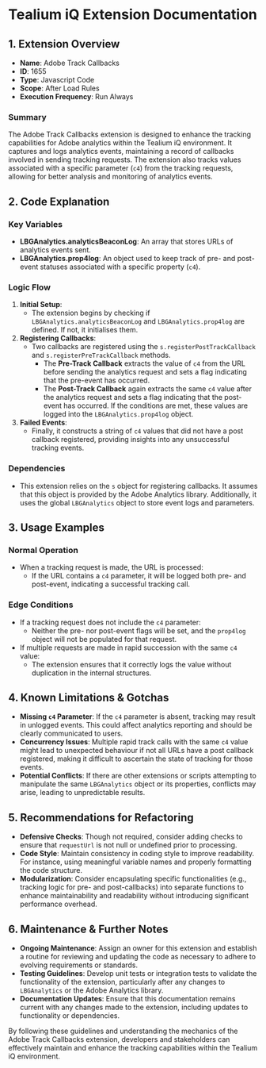 # Tealium iQ Extension Documentation

## 1. Extension Overview

- **Name**: Adobe Track Callbacks
- **ID**: 1655
- **Type**: Javascript Code
- **Scope**: After Load Rules
- **Execution Frequency**: Run Always

### Summary
The Adobe Track Callbacks extension is designed to enhance the tracking capabilities for Adobe analytics within the Tealium iQ environment. It captures and logs analytics events, maintaining a record of callbacks involved in sending tracking requests. The extension also tracks values associated with a specific parameter (`c4`) from the tracking requests, allowing for better analysis and monitoring of analytics events.

## 2. Code Explanation

### Key Variables
- **LBGAnalytics.analyticsBeaconLog**: An array that stores URLs of analytics events sent.
- **LBGAnalytics.prop4log**: An object used to keep track of pre- and post-event statuses associated with a specific property (`c4`).

### Logic Flow
1. **Initial Setup**:
   - The extension begins by checking if `LBGAnalytics.analyticsBeaconLog` and `LBGAnalytics.prop4log` are defined. If not, it initialises them.
2. **Registering Callbacks**:
   - Two callbacks are registered using the `s.registerPostTrackCallback` and `s.registerPreTrackCallback` methods.
     - The **Pre-Track Callback** extracts the value of `c4` from the URL before sending the analytics request and sets a flag indicating that the pre-event has occurred.
     - The **Post-Track Callback** again extracts the same `c4` value after the analytics request and sets a flag indicating that the post-event has occurred. If the conditions are met, these values are logged into the `LBGAnalytics.prop4log` object.
3. **Failed Events**:
   - Finally, it constructs a string of `c4` values that did not have a post callback registered, providing insights into any unsuccessful tracking events.

### Dependencies
- This extension relies on the `s` object for registering callbacks. It assumes that this object is provided by the Adobe Analytics library. Additionally, it uses the global `LBGAnalytics` object to store event logs and parameters.

## 3. Usage Examples

### Normal Operation
- When a tracking request is made, the URL is processed:
  - If the URL contains a `c4` parameter, it will be logged both pre- and post-event, indicating a successful tracking call.
  
### Edge Conditions
- If a tracking request does not include the `c4` parameter:
  - Neither the pre- nor post-event flags will be set, and the `prop4log` object will not be populated for that request.
- If multiple requests are made in rapid succession with the same `c4` value:
  - The extension ensures that it correctly logs the value without duplication in the internal structures.

## 4. Known Limitations & Gotchas

- **Missing `c4` Parameter**: If the `c4` parameter is absent, tracking may result in unlogged events. This could affect analytics reporting and should be clearly communicated to users.
- **Concurrency Issues**: Multiple rapid track calls with the same `c4` value might lead to unexpected behaviour if not all URLs have a post callback registered, making it difficult to ascertain the state of tracking for those events.
- **Potential Conflicts**: If there are other extensions or scripts attempting to manipulate the same `LBGAnalytics` object or its properties, conflicts may arise, leading to unpredictable results.

## 5. Recommendations for Refactoring

- **Defensive Checks**: Though not required, consider adding checks to ensure that `requestUrl` is not null or undefined prior to processing.
- **Code Style**: Maintain consistency in coding style to improve readability. For instance, using meaningful variable names and properly formatting the code structure.
- **Modularization**: Consider encapsulating specific functionalities (e.g., tracking logic for pre- and post-callbacks) into separate functions to enhance maintainability and readability without introducing significant performance overhead.

## 6. Maintenance & Further Notes

- **Ongoing Maintenance**: Assign an owner for this extension and establish a routine for reviewing and updating the code as necessary to adhere to evolving requirements or standards.
- **Testing Guidelines**: Develop unit tests or integration tests to validate the functionality of the extension, particularly after any changes to `LBGAnalytics` or the Adobe Analytics library.
- **Documentation Updates**: Ensure that this documentation remains current with any changes made to the extension, including updates to functionality or dependencies.

By following these guidelines and understanding the mechanics of the Adobe Track Callbacks extension, developers and stakeholders can effectively maintain and enhance the tracking capabilities within the Tealium iQ environment.